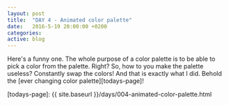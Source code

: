 ```yaml
---
layout: post
title:  "DAY 4 - Animated color palette"
date:   2016-5-19 20:00:00 +0200
categories: 
active: blog
---
```

Here's a funny one.
The whole purpose of a color palette is to be able to pick a color
from the palette. Right? So, how to you make the palette useless?
Constantly swap the colors!
And that is exactly what I did.
Behold the [ever changing color palette][todays-page]!

[todays-page]: {{ site.baseurl }}/days/004-animated-color-palette.html
